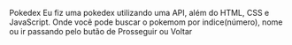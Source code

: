    P o k e d e x 
 
Eu fiz uma pokedex utilizando uma API, além do HTML, CSS e JavaScript. Onde você pode buscar o pokemom por indice(número), nome ou ir passando pelo butão de Prosseguir ou Voltar
 
